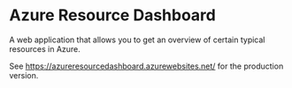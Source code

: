 # Azure Resource Dashboard
A web application that allows you to get an overview of certain typical resources in Azure.

See https://azureresourcedashboard.azurewebsites.net/ for the production version.